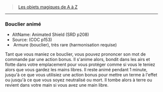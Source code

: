 ﻿---
!MagicItem
Type: Armure (bouclier)
Rarity: très rare
Attunement: harmonisation requise
Id: magicitems_az_hd.md#bouclier-animé
ParentLink: magicitems_az_hd.md#les-objets-magiques-de-a-à-z
Name: Bouclier animé
ParentName: Les objets magiques de A à Z
NameLevel: 3
AltName: Animated Shield (SRD p208)
Source: (COC p153)
Attributes:
  Name: Bouclier animé
  Markdown: >+
    ### <!--Name-->Bouclier animé<!--/Name-->


    - AltName: <!--AltName-->Animated Shield (SRD p208)<!--/AltName-->

    - Source: <!--Source-->(COC p153)<!--/Source-->

    -  <!--Type-->Armure (bouclier)<!--/Type-->, <!--Rarity-->très rare<!--/Rarity--> (<!--Attunement-->harmonisation requise<!--/Attunement-->)


    Tant que vous maniez ce bouclier, vous pouvez prononcer son mot de commande par une action bonus. Il s'anime alors, bondit dans les airs et flotte dans votre emplacement pour vous protéger comme si vous le teniez alors que vous gardez les mains libres. Il reste animé pendant 1 minute, jusqu'à ce que vous utilisiez une action bonus pour mettre un terme à l'effet ou jusqu'à ce que vous soyez neutralisé ou mort. Il tombe alors à terre ou revient dans votre main si vous avez une main libre.

  AltName: Animated Shield (SRD p208)
  Source: (COC p153)
  Type: Armure (bouclier)
  Rarity: très rare
  Attunement: harmonisation requise
AttributesDictionary: >+
  Name: Bouclier animé

  Markdown: >+

    ### <!--Name-->Bouclier animé<!--/Name-->





    - AltName: <!--AltName-->Animated Shield (SRD p208)<!--/AltName-->



    - Source: <!--Source-->(COC p153)<!--/Source-->



    -  <!--Type-->Armure (bouclier)<!--/Type-->, <!--Rarity-->très rare<!--/Rarity--> (<!--Attunement-->harmonisation requise<!--/Attunement-->)





    Tant que vous maniez ce bouclier, vous pouvez prononcer son mot de commande par une action bonus. Il s'anime alors, bondit dans les airs et flotte dans votre emplacement pour vous protéger comme si vous le teniez alors que vous gardez les mains libres. Il reste animé pendant 1 minute, jusqu'à ce que vous utilisiez une action bonus pour mettre un terme à l'effet ou jusqu'à ce que vous soyez neutralisé ou mort. Il tombe alors à terre ou revient dans votre main si vous avez une main libre.



  AltName: Animated Shield (SRD p208)

  Source: (COC p153)

  Type: Armure (bouclier)

  Rarity: très rare

  Attunement: harmonisation requise

---
> [Les objets magiques de A à Z](hd_magicitems_az_les_objets_magiques_de_a_a_z.md)

---

### Bouclier animé

- AltName: Animated Shield (SRD p208)
- Source: (COC p153)
-  Armure (bouclier), très rare (harmonisation requise)

Tant que vous maniez ce bouclier, vous pouvez prononcer son mot de commande par une action bonus. Il s'anime alors, bondit dans les airs et flotte dans votre emplacement pour vous protéger comme si vous le teniez alors que vous gardez les mains libres. Il reste animé pendant 1 minute, jusqu'à ce que vous utilisiez une action bonus pour mettre un terme à l'effet ou jusqu'à ce que vous soyez neutralisé ou mort. Il tombe alors à terre ou revient dans votre main si vous avez une main libre.

